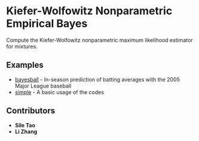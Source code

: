 # Kiefer-Wolfowitz Nonparametric Empirical Bayes
Compute the Kiefer-Wolfowitz nonparametric maximum likelihood estimator for mixtures.

## Examples
* [bayesball](https://github.com/sit836/KW_NPEB/tree/1D_KW/examples/bayesball) - In-season prediction of batting averages with the 2005 Major
League baseball
* [simple](https://github.com/sit836/KW_NPEB/tree/1D_KW/examples/simple) - A basic usage of the codes

## Contributors

* **Sile Tao**
* **Li Zhang**
